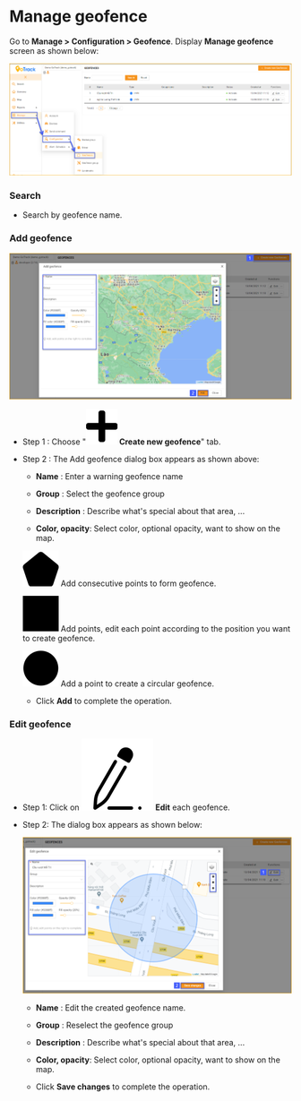 # Manage geofence

Go to **Manage > Configuration > Geofence**. Display **Manage geofence** screen as shown below:

<span style="display:block;text-align:left">![Interface Web](/docs/assets/images//web-english/map/manage-geofence.png)

### Search

* Search by geofence name.

### Add geofence


<span style="display:block;text-align:left">![Interface Web](/docs/assets/images//web-english/map/add-geofence-1.png)

- Step 1 : Choose "**<span class="icon-left svg-filter-tick">![Ok](/docs/assets/images/web-interface/icon/SVG/plus.svg)  Create new geofence**" tab.
- Step 2 : The Add geofence dialog box appears as shown above:

    * **Name** : Enter a warning geofence name
    
    * **Group** : Select the geofence group

    * **Description** : Describe what's special about that area, ...

    * **Color, opacity**: Select color, optional opacity, want to show on the map.

     <span class="icon-left svg-filter-info">![Ok](/docs/assets/images/web-interface/icon/SVG/polygon.svg) Add consecutive points to form  geofence.

    <span class="icon-left svg-filter-info">![Ok](/docs/assets/images/web-interface/icon/SVG/square-full.svg) Add points, edit each point according to the position you want to create geofence.

        
    <span class="icon-left svg-filter-info">![Ok](/docs/assets/images/web-interface/icon/SVG/circle1.svg) Add a point to create a circular geofence.

    * Click **Add** to complete the operation.

### Edit geofence

- Step 1: Click on <span class="icon-left svg-filter-serch">![Ok](/docs/assets/images/web-interface/icon/SVG/icons8-edit.svg) **Edit** each geofence.

- Step 2: The dialog box appears as shown below:

    <span style="display:block;text-align:left">![Interface Web](/docs/assets/images//web-english/map/edit-geofence-1.png)

    * **Name** : Edit the created geofence name.
    
    * **Group** : Reselect the geofence group

    * **Description** : Describe what's special about that area, ...

    * **Color, opacity**: Select color, optional opacity, want to show on the map.

    * Click **Save changes** to complete the operation.
